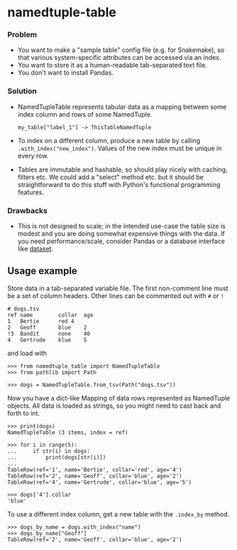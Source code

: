 # namedtuple-table

### Problem
- You want to make a "sample table" config file (e.g. for Snakemake), so that various system-specific attributes can be accessed via an index.
- You want to store it as a human-readable tab-separated text file.
- You don't want to install Pandas.

### Solution
- NamedTupleTable represents tabular data as a mapping between some index column and rows of some NamedTuple.

  ```
  my_table["label_1"] -> ThisTableNamedTuple
  ```

- To index on a different column, produce a new table by calling
  `.with_index("new_index")`. Values of the new index must be unique in
  every row.

- Tables are immutable and hashable, so should play nicely with
  caching, filters etc.  We could add a "select" method etc. but it
  should be straightforward to do this stuff with Python's
  functional programming features.

### Drawbacks

- This is not designed to scale; in the intended use-case the table
  size is modest and you are doing somewhat expensive things with the
  data. If you need performance/scale, consider Pandas or a database
  interface like [dataset](https://pypi.org/project/dataset/).


## Usage example

Store data in a tab-separated variable file. The first non-comment line must be a set of column headers.
Other lines can be commented out with `#` or `!`

```
# dogs.tsv
ref	name		collar	age
1	Bertie		red	4
2	Geoff		blue	2
!3	Bandit		none	40
4	Gertrude	blue	5

```

and load with

```
>>> from namedtuple_table import NamedTupleTable
>>> from pathlib import Path

>>> dogs = NamedTupleTable.from_tsv(Path("dogs.tsv"))

```

Now you have a dict-like Mapping of data rows represented as NamedTuple objects.
All data is loaded as strings, so you might need to cast back and forth to int.

```
>>> print(dogs)
NamedTupleTable (3 items, index = ref)

>>> for i in range(5):
...     if str(i) in dogs:
...         print(dogs[str(i)])
...
TableRow(ref='1', name='Bertie', collar='red', age='4')
TableRow(ref='2', name='Geoff', collar='blue', age='2')
TableRow(ref='4', name='Gertrude', collar='blue', age='5')

>>> dogs['4'].collar
'blue'
```

To use a different index column, get a new table with the `.index_by` method.

```
>>> dogs_by_name = dogs.with_index("name")
>>> dogs_by_name["Geoff"]
TableRow(ref='2', name='Geoff', collar='blue', age='2')
```
